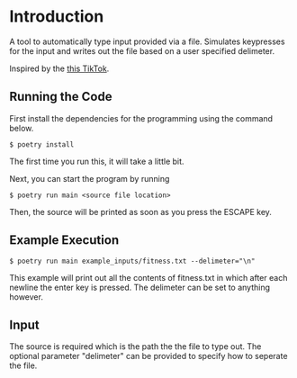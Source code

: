 # Introduction
A tool to automatically type input provided via a file. Simulates keypresses for the input and
writes out the file based on a user specified delimeter.

Inspired by the [this TikTok](https://vm.tiktok.com/t3X3SN/).

## Running the Code
First install the dependencies for the programming using the command below.
```
$ poetry install
```
The first time you run this, it will take a little bit.

Next, you can start the program by running
```
$ poetry run main <source file location> 
```

Then, the source will be printed as soon as you press the ESCAPE key.

## Example Execution

```
$ poetry run main example_inputs/fitness.txt --delimeter="\n"
```

This example will print out all the contents of fitness.txt in which after each newline the enter
key is pressed. The delimeter can be set to anything however.

## Input
The source is required which is the path the the file to type out. The optional parameter
"delimeter" can be provided to specify how to seperate the file.
